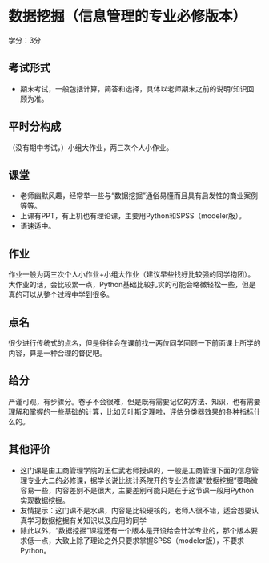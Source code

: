 # 数据挖掘（信息管理的专业必修版本）

学分：3分

## 考试形式

- 期末考试，一般包括计算，简答和选择，具体以老师期末之前的说明/知识回顾为准。


## 平时分构成

（没有期中考试，）小组大作业，两三次个人小作业。

## 课堂

- 老师幽默风趣，经常举一些与“数据挖掘”通俗易懂而且具有启发性的商业案例等等。
- 上课有PPT，有上机也有理论课，主要用Python和SPSS（modeler版）。
- 语速适中。

## 作业

作业一般为两三次个人小作业+小组大作业（建议早些找好比较强的同学抱团）。大作业的话，会比较累一点，Python基础比较扎实的可能会略微轻松一些，但是真的可以从整个过程中学到很多。

## 点名

很少进行传统式的点名，但是往往会在课前找一两位同学回顾一下前面课上所学的内容，算是一种合理的督促吧。

## 给分

严谨可观，有步骤分。卷子不会很难，但是既有需要记忆的方法、知识，也有需要理解和掌握的一些基础的计算，比如贝叶斯定理啦，评估分类器效果的各种指标什么的。

## 其他评价

- 这门课是由工商管理学院的王仁武老师授课的，一般是工商管理下面的信息管理专业大二的必修课，据学长说比统计系院开的专业选修课“数据挖掘”要略微容易一些，内容差别不是很大，主要差别可能只是在于这节课一般用Python实现数据挖掘。
- 友情提示：这门课不是水课，内容是比较硬核的，老师人很不错，适合想要认真学习数据挖掘有关知识以及应用的同学
- 除此以外，“数据挖掘”课程还有一个版本是开设给会计学专业的，那个版本要求低一点，大致上除了理论之外只要求掌握SPSS（modeler版），不要求Python。

